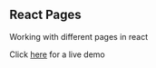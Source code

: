 ## React Pages

Working with different pages in react

Click [here](https://daboss02.github.io/pages-react/) for a live demo